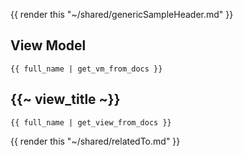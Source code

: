 {{ render this "~/shared/genericSampleHeader.md" }}

## View Model

```
{{ full_name | get_vm_from_docs }}
```

## {{~ view_title ~}}

```
{{ full_name | get_view_from_docs }}
```

{{ render this "~/shared/relatedTo.md" }}

